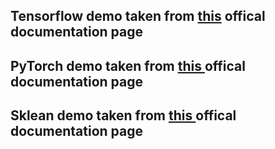 ## Tensorflow demo taken from [this](https://www.tensorflow.org/tutorials/keras/classification) offical documentation page
## PyTorch demo taken from [this ](https://pytorch.org/tutorials/beginner/blitz/cifar10_tutorial.html#sphx-glr-beginner-blitz-cifar10-tutorial-py)offical documentation page
## Sklean demo taken from [this ](https://scikit-learn.org/stable/auto_examples/cluster/plot_kmeans_digits.html) offical documentation page